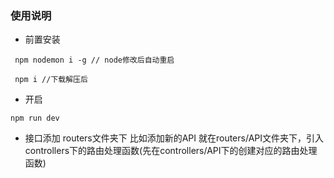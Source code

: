 ### 使用说明

- 前置安装
```
 npm nodemon i -g // node修改后自动重启
 
 npm i //下载解压后
``` 
- 开启
```
npm run dev 

```

- 接口添加
routers文件夹下 
比如添加新的API
就在routers/API文件夹下，引入controllers下的路由处理函数(先在controllers/API下的创建对应的路由处理函数)


